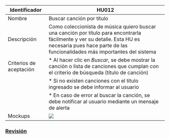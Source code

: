| Identificador           | HU012                   | 
|-------------------------|------------------------------| 
| Nombre                  | Buscar canción por título | 
| Descripción             | Como coleccionista de música quiero buscar una canción por título para encontrarla fácilmente y ver su detalle. Esta HU es necesaria pues hace parte de las funcionalidades más importantes del sistema | 
| Criterios de aceptación | * Al hacer clic en _Buscar_, se debe mostrar la canción o lista de canciones que cumplan con el criterio de búsqueda (título de canción) |
| | * Si no existen canciones con el título ingresado se debe informar al usuario |
| | * En caso de error al buscar la canción, se debe notificar al usuario mediante un mensaje de alerta | 
| Mockups                 | ![](https://github.com/MISW-4101-Practicas/TutorialCanciones/wiki/mockups/buscar_cancion_titulo.png)                 | 

### [Revisión](https://github.com/MISW-4101-Practicas/TutorialCanciones/wiki/f03#revisi%C3%B3n)
